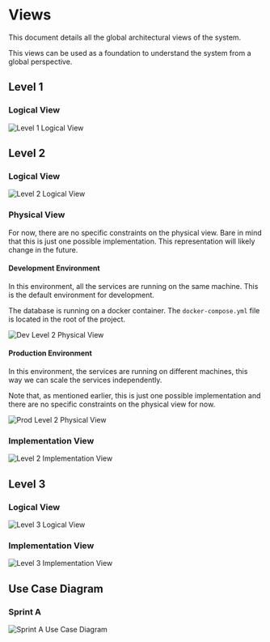 # Views

This document details all the global architectural views of the system.

This views can be used as a foundation to understand the system from a global perspective.

## Level 1

### Logical View

![Level 1 Logical View](level-1/assets/logical-view.svg)

## Level 2

### Logical View

![Level 2 Logical View](level-2/assets/logical-view.svg)

### Physical View

For now, there are no specific constraints on the physical view. Bare in mind that this is just one possible implementation. This representation will likely change in the future.

#### Development Environment

In this environment, all the services are running on the same machine. This is the default environment for development.

The database is running on a docker container. The `docker-compose.yml` file is located in the root of the project.

![Dev Level 2 Physical View](level-2/assets/dev-physical-view.svg)

#### Production Environment

In this environment, the services are running on different machines, this way we can scale the services independently.

Note that, as mentioned earlier, this is just one possible implementation and there are no specific constraints on the physical view for now.

![Prod Level 2 Physical View](level-2/assets/prod-physical-view.svg)

### Implementation View

![Level 2 Implementation View](level-2/assets/implemantation-view.svg)

## Level 3

### Logical View

![Level 3 Logical View](level-3/assets/logical-view.svg)

### Implementation View

![Level 3 Implementation View](level-3/assets/implemantation-view.svg)

## Use Case Diagram

### Sprint A

![Sprint A Use Case Diagram](assets/ucd-sprint-a.svg)
